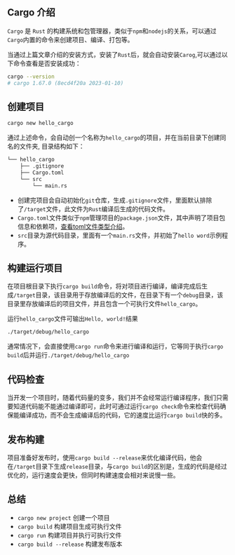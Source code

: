 ## Cargo 介绍
`Cargo` 是 `Rust` 的构建系统和包管理器，类似于`npm`和`nodejs`的关系，可以通过`Cargo`内置的命令来创建项目、编译、打包等。

当通过上篇文章介绍的安装方式，安装了`Rust`后，就会自动安装`Carog`,可以通过以下命令查看是否安装成功：

```bash
cargo --version
# cargo 1.67.0 (8ecd4f20a 2023-01-10)
```

## 创建项目

```bash
cargo new hello_cargo
```
通过上述命令，会自动创一个名称为`hello_cargo`的项目，并在当前目录下创建同名的文件夹, 目录结构如下：

```bash
└── hello_cargo
    ├── .gitignore
    ├── Cargo.toml
    └── src
        └── main.rs
```

- 创建完项目会自动初始化`git`仓库，生成`.gitignore`文件，里面默认排除了`/target`文件，此文件为`Rust`编译后生成的代码文件。
- `Cargo.toml`文件类似于`npm`管理项目的`package.json`文件，其中声明了项目包信息和依赖项，[查看toml文件类型介绍](https://toml.io/)。
- `src`目录为源代码目录，里面有一个`main.rs`文件，并初始了`hello word`示例程序。

## 构建运行项目

在项目根目录下执行`cargo build`命令，将对项目进行编译，编译完成后生成`/target`目录，该目录用于存放编译后的文件，在目录下有一个`debug`目录，该目录里存放编译后的项目文件，并且包含一个可执行文件`hello_cargo`。

运行`hello_cargo`文件可输出`Hello, world!`结果

```bash
./target/debug/hello_cargo
```

通常情况下，会直接使用`cargo run`命令来进行编译和运行，它等同于执行`cargo build`后并运行`./target/debug/hello_cargo`

## 代码检查

当开发一个项目时，随着代码量的变多，我们并不会经常运行编译程序，我们只需要知道代码能不能通过编译即可，此时可通过运行`cargo check`命令来检查代码确保能编译成功，而不会生成编译后的代码，它的速度比运行`cargo build`快的多。

## 发布构建

项目准备好发布时，使用`cargo build --release`来优化编译代码，他会在`/target`目录下生成`release`目录，与`cargo build`的区别是，生成的代码是经过优化的，运行速度会更快，但同时构建速度会相对来说慢一些。

## 总结

- `cargo new project` 创建一个项目
- `cargo build` 构建项目生成可执行文件
- `cargo run` 构建项目并执行可执行文件
- `cargo build --release` 构建发布版本
